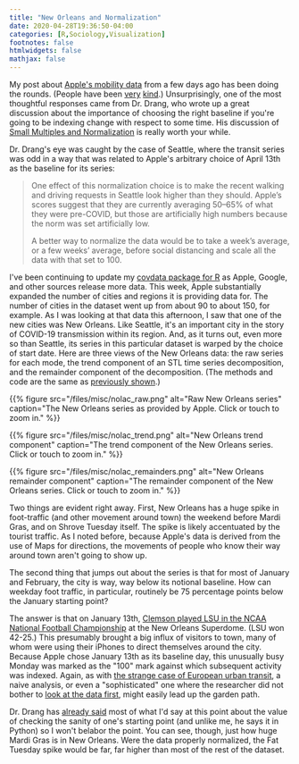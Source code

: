 ```yaml
---
title: "New Orleans and Normalization"
date: 2020-04-28T19:36:50-04:00
categories: [R,Sociology,Visualization]
footnotes: false
htmlwidgets: false
mathjax: false
---
```


My post about [Apple's mobility data](https://kieranhealy.org/blog/archives/2020/04/23/apples-covid-mobility-data/) from a few days ago has been doing the rounds. (People have been [very](https://kieranhealy.org/blog/archives/2020/04/23/apples-covid-mobility-data/) [kind](https://daringfireball.net/linked/2020/04/26/healy-covid-mobility-data).) Unsurprisingly, one of the most thoughtful responses came from Dr. Drang, who wrote up a great discussion about the importance of choosing the right baseline if you're going to be indexing change with respect to some time. His discussion of [Small Multiples and Normalization](https://leancrew.com/all-this/2020/04/small-multiples-and-normalization/) is really worth your while.

Dr. Drang's eye was caught by the case of Seattle, where the transit series was odd in a way that was related to Apple's arbitrary choice of April 13th as the baseline for its series:

> One effect of this normalization choice is to make the recent walking and driving requests in Seattle look higher than they should. Apple’s scores suggest that they are currently averaging 50–65% of what they were pre-COVID, but those are artificially high numbers because the norm was set artificially low.
>
> A better way to normalize the data would be to take a week’s average, or a few weeks’ average, before social distancing and scale all the data with that set to 100.

I've been continuing to update my [covdata package for R](https://kjhealy.github.io/covdata) as Apple, Google, and other sources release more data. This week, Apple substantially expanded the number of cities and regions it is providing data for. The number of cities in the dataset went up from about 90 to about 150, for example. As I was looking at that data this afternoon, I saw that one of the new cities was New Orleans. Like Seattle, it's an important city in the story of COVID-19 transmission within its region. And, as it turns out, even more so than Seattle, its series in this particular dataset is warped by the choice of start date. Here are three views of the New Orleans data: the raw series for each mode, the trend component of an STL time series decomposition, and the remainder component of the decomposition. (The methods and code are the same as [previously shown](https://kieranhealy.org/blog/archives/2020/04/23/apples-covid-mobility-data/).) 


{{% figure src="/files/misc/nolac_raw.png" alt="Raw New Orleans series" caption="The New Orleans series as provided by Apple. Click or touch to zoom in." %}}

{{% figure src="/files/misc/nolac_trend.png" alt="New Orleans trend component" caption="The trend component of the New Orleans series. Click or touch to zoom in." %}}

{{% figure src="/files/misc/nolac_remainders.png" alt="New Orleans remainder component" caption="The remainder component of the New Orleans series. Click or touch to zoom in." %}}

Two things are evident right away. First, New Orleans has a huge spike in foot-traffic (and other movement around town) the weekend before Mardi Gras, and on Shrove Tuesday itself. The spike is likely accentuated by the tourist traffic. As I noted before, because Apple's data is derived from the use of Maps for directions, the movements of people who know their way around town aren't going to show up. 

The second thing that jumps out about the series is that for most of January and February, the city is way, way below its notional baseline. How can weekday foot traffic, in particular, routinely be 75 percentage points below the January starting point?

The answer is that on January 13th, [Clemson played LSU in the NCAA National Football Championship](https://www.ncaa.com/game/3959666) at the New Orleans Superdome. (LSU won 42-25.) This presumably brought a big influx of visitors to town, many of whom were using their iPhones to direct themselves around the city. Because Apple chose January 13th as its baseline day, this unusually busy Monday was marked as the "100" mark against which subsequent activity was indexed. Again, as with [the strange case of European urban transit](https://kieranhealy.org/blog/archives/2020/04/23/apples-covid-mobility-data/), a naive analysis, or even a "sophisticated" one where the researcher did not bother to [look at the data first](https://www.amazon.com/Data-Visualization-Introduction-Kieran-Healy/dp/0691181624), might easily lead up the garden path.

Dr. Drang has [already said](https://leancrew.com/all-this/2020/04/small-multiples-and-normalization/) most of what I'd say at this point about the value of checking the sanity of one's starting point (and unlike me, he says it in Python) so I won't belabor the point. You can see, though, just how huge Mardi Gras is in New Orleans. Were the data properly normalized, the Fat Tuesday spike would be far, far higher than most of the rest of the dataset.


